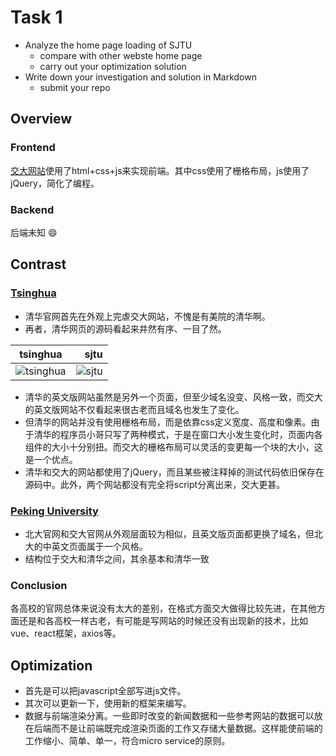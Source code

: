 # Task 1
- Analyze the home page loading of SJTU
  - compare with other webste home page
  - carry out your optimization solution
- Write down your investigation and solution in Markdown
  - submit your repo

## Overview
### Frontend
 [交大网站](https://www.sjtu.edu.cn/)使用了html+css+js来实现前端。其中css使用了栅格布局，js使用了jQuery，简化了编程。
### Backend
 后端未知 :smile:

## Contrast
### [Tsinghua](http://www.tsinghua.edu.cn/publish/thu2018/index.html)
 - 清华官网首先在外观上完虐交大网站，不愧是有美院的清华啊。
 - 再者，清华网页的源码看起来井然有序、一目了然。


| tsinghua   | sjtu    |
| --------   | -----:   |
|![tsinghua](https://pan.baidu.com/s/1g5A9rIs7GxGF09kM47QCvw)|![sjtu](https://pan.baidu.com/s/1YLxl_yKFHzPE9R1jjBrwTw)|

 - 清华的英文版网站虽然是另外一个页面，但至少域名没变、风格一致，而交大的英文版网站不仅看起来很古老而且域名也发生了变化。
 - 但清华的网站并没有使用栅格布局，而是依靠css定义宽度、高度和像素。由于清华的程序员小哥只写了两种模式，于是在窗口大小发生变化时，页面内各组件的大小十分别扭。而交大的栅格布局可以灵活的变更每一个块的大小，这是一个优点。
 - 清华和交大的网站都使用了jQuery，而且某些被注释掉的测试代码依旧保存在源码中。此外，两个网站都没有完全将script分离出来，交大更甚。
 ### [Peking University](https://www.pku.edu.cn/)
 - 北大官网和交大官网从外观层面较为相似，且英文版页面都更换了域名，但北大的中英文页面属于一个风格。
 - 结构位于交大和清华之间，其余基本和清华一致

 ### Conclusion
 各高校的官网总体来说没有太大的差别，在格式方面交大做得比较先进，在其他方面还是和各高校一样古老，有可能是写网站的时候还没有出现新的技术，比如vue、react框架，axios等。
 ## Optimization
 - 首先是可以把javascript全部写进js文件。
 - 其次可以更新一下，使用新的框架来编写。
 - 数据与前端渲染分离。一些即时改变的新闻数据和一些参考网站的数据可以放在后端而不是让前端既完成渲染页面的工作又存储大量数据。这样能使前端的工作缩小、简单、单一，符合micro service的原则。


